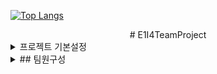 [![Top Langs](https://github-readme-stats.vercel.app/api/top-langs/?username=1thsdpdms1&langs_count=8)](https://github.com/1thsdpdms1/github-readme-stats)
<div align=center>
# E1I4TeamProject
</div>

<details>
<summary>프로젝트 기본설정</summary>


프로젝트명 : E1i4TeamProject

프로그래밍 언어 : JAVA

프레임워크 : Springboot 2.7.11

라이브러리 DI : Spring WEB(MVC), Thymeleaf, Spring Data JPA, Lombok, SpringSecurity5 
               , websocket, validation, OAuth2, security  

데이터베이스 : MySql8

ORM : Spring Data JPA (JAVA(SQL))

개발툴 : IntelliJ

템플릿 엔진 : Thymeleaf (HTML + Data)

빌드 : Gradle

설정 : application.yml, application-oauth2.yml

</details>

<details>
<summary> ## 팀원구성</summary>
</details>
